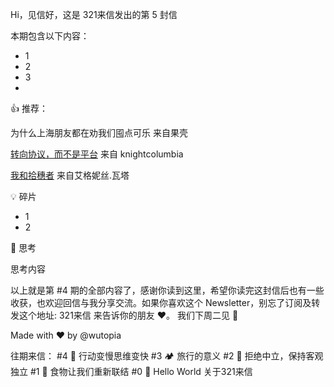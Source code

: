 
Hi，见信好，这是 321来信发出的第 5 封信

本期包含以下内容：
- 1
- 2
- 3
- 

👍 推荐：

为什么上海朋友都在劝我们囤点可乐 来自果壳



[转向协议，而不是平台]() 来自 knightcolumbia



[我和拾穗者](https://www.bilibili.com/video/BV1ys41187qV?spm_id_from=333.337.search-card.all.click) 来自艾格妮丝.瓦塔

💡 碎片
- 1
- 2

👀 思考

思考内容

以上就是第 #4 期的全部内容了，感谢你读到这里，希望你读完这封信后也有一些收获，也欢迎回信与我分享交流。如果你喜欢这个 Newsletter，别忘了订阅及转发这个地址: 321来信 来告诉你的朋友 ❤️。
我们下周二见 👋

Made with ❤️ by @wutopia


往期来信：
#4 🌿 行动变慢思维变快
#3 🏕️ 旅行的意义
#2 🤖 拒绝中立，保持客观独立
#1 🍜 食物让我们重新联结
#0 👋 Hello World 关于321来信
